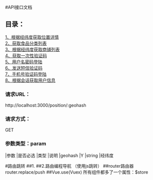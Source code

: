 #API接口文档
## 目录：
[1、根据经纬度获取位置详情](#1根据经纬度获取位置详情)<br/>
[2、获取食品分类列表](#2获取食品分类列表)<br/>
[3、根据经纬度获取商铺列表](#3根据经纬度获取商铺列表)<br/>
[4、获取一次性验证码](#4获取一次性验证码)<br/>
[5、用户名密码登陆](#4用户名密码登陆)<br/>
[6、发送短信验证码](#5发送短信验证码)<br/>
[7、手机号验证码登陆](#6手机号验证码登陆)<br/>
[8、根据会话获取用户信息](#7根据会话获取用户信息)<br/>
### 请求URL：
   http://localhost:3000/position/:geohash
### 请求方式：
   GET

### 参数类型：param
|参数       |是否必选 |类型     |说明
   |geohash    |Y       |string   |经纬度



#路由跳转
##1.<router-link></router-link>
##2.路由编程导航 （使用js跳转）
##router路由器 router.replace/push
##Vue.use(Vuex) 所有组件都多了一个属性：$store





